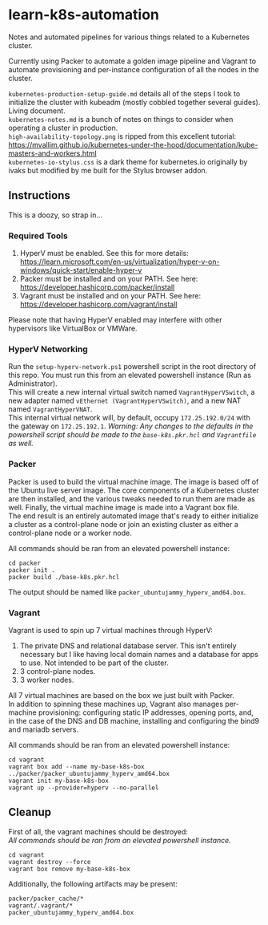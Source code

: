 # learn-k8s-automation

Notes and automated pipelines for various things related to a Kubernetes cluster.

Currently using Packer to automate a golden image pipeline and Vagrant to automate provisioning and per-instance configuration of all the nodes in the cluster.<br>

`kubernetes-production-setup-guide.md` details all of the steps I took to initialize the cluster with kubeadm (mostly cobbled together several guides). Living document.<br>
`kubernetes-notes.md` is a bunch of notes on things to consider when operating a cluster in production.<br>
`high-availability-topology.png` is ripped from this excellent tutorial: https://mvallim.github.io/kubernetes-under-the-hood/documentation/kube-masters-and-workers.html <br>
`kubernetes-io-stylus.css` is a dark theme for kubernetes.io originally by ivaks but modified by me built for the Stylus browser addon.

## Instructions

This is a doozy, so strap in...

### Required Tools

1. HyperV must be enabled. See this for more details: https://learn.microsoft.com/en-us/virtualization/hyper-v-on-windows/quick-start/enable-hyper-v
2. Packer must be installed and on your PATH. See here: https://developer.hashicorp.com/packer/install
3. Vagrant must be installed and on your PATH. See here: https://developer.hashicorp.com/vagrant/install

Please note that having HyperV enabled may interfere with other hypervisors like VirtualBox or VMWare.

### HyperV Networking

Run the `setup-hyperv-network.ps1` powershell script in the root directory of this repo. You must run this from an elevated powershell instance (Run as Administrator).<br>
This will create a new internal virtual switch named `VagrantHyperVSwitch`, a new adapter named `vEthernet (VagrantHyperVSwitch)`, and a new NAT named `VagrantHyperVNAT`.<br>
This internal virtual network will, by default, occupy `172.25.192.0/24` with the gateway on `172.25.192.1`. *Warning: Any changes to the defaults in the powershell script should be made to the `base-k8s.pkr.hcl` and `Vagrantfile` as well.*

### Packer

Packer is used to build the virtual machine image. The image is based off of the Ubuntu live server image. The core components of a Kubernetes cluster are then installed, and the various tweaks needed to run them are made as well. Finally, the virtual machine image is made into a Vagrant box file.<br>
The end result is an entirely automated image that's ready to either initialize a cluster as a control-plane node or join an existing cluster as either a control-plane node or a worker node.<br>

All commands should be ran from an elevated powershell instance:
```
cd packer
packer init .
packer build ./base-k8s.pkr.hcl
```

The output should be named like `packer_ubuntujammy_hyperv_amd64.box`.

### Vagrant

Vagrant is used to spin up 7 virtual machines through HyperV:
1. The private DNS and relational database server. This isn't entirely necessary but I like having local domain names and a database for apps to use. Not intended to be part of the cluster.
2. 3 control-plane nodes.
3. 3 worker nodes.

All 7 virtual machines are based on the box we just built with Packer.<br>
In addition to spinning these machines up, Vagrant also manages per-machine provisioning: configuring static IP addresses, opening ports, and, in the case of the DNS and DB machine, installing and configuring the bind9 and mariadb servers.<br>

All commands should be ran from an elevated powershell instance:
```
cd vagrant
vagrant box add --name my-base-k8s-box ../packer/packer_ubuntujammy_hyperv_amd64.box
vagrant init my-base-k8s-box
vagrant up --provider=hyperv --no-parallel
```

## Cleanup

First of all, the vagrant machines should be destroyed:<br>
*All commands should be ran from an elevated powershell instance.*
```
cd vagrant
vagrant destroy --force
vagrant box remove my-base-k8s-box
```

Additionally, the following artifacts may be present:
```
packer/packer_cache/*
vagrant/.vagrant/*
packer_ubuntujammy_hyperv_amd64.box
```